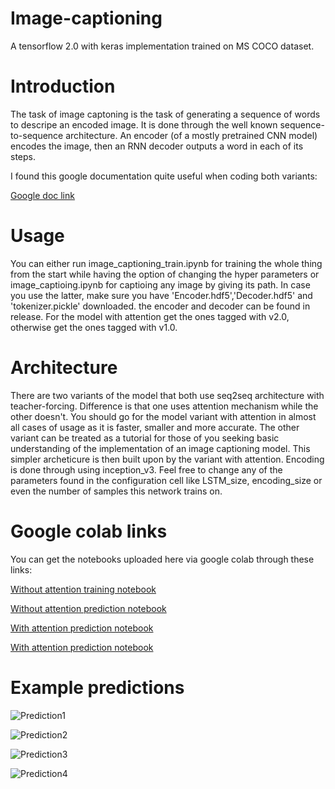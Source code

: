# Image-captioning
A tensorflow 2.0 with keras implementation trained on MS COCO dataset.


# Introduction
The task of image captoning is the task of generating a sequence of words to descripe an encoded image.
It is done through the well known sequence-to-sequence architecture.
An encoder (of a mostly pretrained CNN model) encodes the image, then an RNN decoder outputs a word in each of its steps.

I found this google documentation quite useful when coding both variants:

[Google doc link](https://www.tensorflow.org/tutorials/text/image_captioning)



# Usage
You can either run image_captioning_train.ipynb for training the whole thing from the start while having the option of changing the hyper parameters or image_captioing.ipynb for captioing any image by giving its path.
In case you use the latter, make sure you have 'Encoder.hdf5','Decoder.hdf5' and 'tokenizer.pickle' downloaded. 
the encoder and decoder can be found in release.
For the model with attention get the ones tagged with v2.0, otherwise get the ones tagged with v1.0.


# Architecture
There are two variants of the model that both use seq2seq architecture with teacher-forcing.
Difference is that one uses attention mechanism while the other doesn't.
You should go for the model variant with attention in almost all cases of usage as it is faster, smaller and more accurate.
The other variant can be treated as a tutorial for those of you seeking basic understanding of the implementation of an image captioning model. This simpler archeticure is then built upon by the variant with attention.
Encoding is done through using inception_v3.
Feel free to change any of the parameters found in the configuration cell like LSTM_size, encoding_size or even the number of samples this network trains on.

# Google colab links
You can get the notebooks uploaded here via google colab through these links:

[Without attention training notebook](https://colab.research.google.com/drive/1VRQO7_r18a5rK68huvwKgNQOEGlzz3lm?usp=sharing)

[Without attention prediction notebook](https://colab.research.google.com/drive/1OQEMKfT5BrTJpOwu__2u_tmNs8ADeQ6v?usp=sharing)

[With attention prediction notebook](https://colab.research.google.com/drive/1Lz1vUFu2sx2AYWHJLSMwiG0V_ztdqEV2?usp=sharing)

[With attention prediction notebook](https://colab.research.google.com/drive/1KcpU8vEw7Sozu-SBGAgULaNgAFZYDzkh?usp=sharing)

# Example predictions
![Prediction1](https://scontent.fcai1-2.fna.fbcdn.net/v/t1.15752-9/96286228_934101440372416_1710498101753544704_n.png?_nc_cat=100&_nc_sid=b96e70&_nc_ohc=v68QTdYdXxQAX_N0Mrt&_nc_ht=scontent.fcai1-2.fna&oh=d10c6903515d3e2539f903b2b1d4422d&oe=5EDD55AE)

![Prediction2](https://scontent.fcai1-2.fna.fbcdn.net/v/t1.15752-9/96266982_1181915348810137_520784176417341440_n.png?_nc_cat=102&_nc_sid=b96e70&_nc_ohc=YrZuEwnnEggAX-0IU7r&_nc_ht=scontent.fcai1-2.fna&oh=b74967c640a0bac85ac158464e186f4f&oe=5EDCEE2A)

![Prediction3](https://scontent.fcai1-2.fna.fbcdn.net/v/t1.15752-9/96392008_167857181290825_8070821355429298176_n.png?_nc_cat=103&_nc_sid=b96e70&_nc_ohc=XGWgpK512-4AX_fL2BW&_nc_ht=scontent.fcai1-2.fna&oh=54799acaf57e58c650a89a14a02f9d24&oe=5EDE45C8)


![Prediction4](https://scontent.fcai1-2.fna.fbcdn.net/v/t1.15752-9/96498039_2870854853005986_2413426455305256960_n.png?_nc_cat=106&_nc_sid=b96e70&_nc_ohc=RJCYRIdOLoAAX8rvjE4&_nc_ht=scontent.fcai1-2.fna&oh=7bb1ad4928a6a0a535e8b2836dfaa1a3&oe=5EDE868B)
